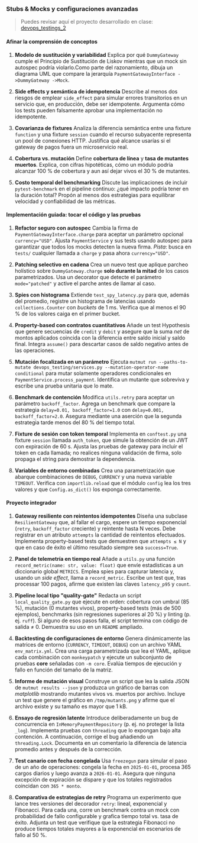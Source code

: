 

### Stubs & Mocks y configuraciones avanzadas

> Puedes revisar aquí el proyecto desarrollado en clase: [devops_testings_2](https://github.com/kapumota/DS/tree/main/2025-1/devops_testing_mocks)

#### Afinar la comprensión de conceptos

1. **Modelo de sustitución y variabilidad**
   Explica por qué `DummyGateway` cumple el Principio de Sustitución de Liskov mientras que un mock sin autospec podría violarlo.Como parte del razonamiento, dibuja un diagrama UML que compare la jerarquía `PaymentGatewayInterface ->DummyGateway ->Mock`.

2. **Side effects y semántica de idempotencia**
   Describe al menos dos riesgos de emplear `side_effect` para simular errores transitorios en un servicio que, en producción, debe ser idempotente. Argumenta cómo los tests pueden falsamente aprobar una implementación no idempotente.

3. **Covarianza de fixtures**
   Analiza la diferencia semántica entre una fixture `function` y una fixture `session` cuando el recurso subyacente representa un pool de conexiones HTTP. Justifica qué alcance usarías si el gateway de pagos fuera un microservicio real.

4. **Cobertura vs. mutación**
   Define **cobertura de línea** y **tasa de mutantes muertos**. Explica, con cifras hipotéticas, cómo un módulo podría alcanzar 100 % de cobertura y aun así dejar vivos el 30 % de mutantes.

5. **Costo temporal del benchmarking**
   Discute las implicaciones de incluir `pytest-benchmark` en el pipeline continuo: ¿qué impacto podría tener en la duración total? Propón al menos dos estrategias para equilibrar velocidad y confiabilidad de las métricas.

#### Implementación guiada: tocar el código y las pruebas

1. **Refactor seguro con autospec**
   Cambia la firma de `PaymentGatewayInterface.charge` para aceptar un parámetro opcional `currency="USD"`. Ajusta `PaymentService` y sus tests usando autospec para garantizar que todos los mocks detecten la nueva firma.
   *Pista*: busca en `tests/` cualquier llamada a `charge` y pasa ahora `currency="USD"`.

2. **Patching selectivo en cadena**
   Crea un nuevo test que aplique parcheo holístico sobre `DummyGateway.charge` **solo durante la mitad** de los casos parametrizados. Usa un decorator que detecte el parámetro `mode="patched"` y active el parche antes de llamar al caso.

3. **Spies con histograma**
   Extiende `test_spy_latency.py` para que, además del promedio, registre un histograma de latencias usando `collections.Counter` con *buckets* de 1 ms. Verifica que al menos el 90 % de los valores caiga en el primer bucket.

4. **Property-based con contratos cuantitativos**
   Añade un test Hypothesis que genere secuencias de `credit` y `debit` y asegure que la suma *net* de montos aplicados coincida con la diferencia entre saldo inicial y saldo final. Integra `assume()` para descartar casos de saldo negativo antes de las operaciones.

5. **Mutación focalizada en un parámetro**
   Ejecuta `mutmut run --paths-to-mutate devops_testing/services.py --mutation-operator-name conditional` para mutar solamente operadores condicionales en `PaymentService.process_payment`. Identifica un mutante que sobreviva y escribe una prueba unitaria que lo mate.

6. **Benchmark de contención**
   Modifica `utils.retry` para aceptar un parámetro `backoff_factor`. Agrega un benchmark que compare la estrategia `delay=0.01, backoff_factor=1.0` con `delay=0.001, backoff_factor=2.0`. Asegura mediante una aserción que la segunda estrategia tarde menos del 80 % del tiempo total.

7. **Fixture de sesión con token temporal**
   Implementa en `conftest.py` una fixture `session` llamada `auth_token`, que simule la obtención de un JWT con expiración de 60 s. Ajusta las pruebas de gateway para incluir el token en cada llamada; no realices ninguna validación de firma, solo propaga el string para demostrar la dependencia.

8. **Variables de entorno combinadas**
   Crea una parametrización que abarque combinaciones de `DEBUG`, `CURRENCY` y una nueva variable `TIMEOUT`. Verifica con `importlib.reload` que el módulo `config` lea los tres valores y que `Config.as_dict()` los exponga correctamente.


#### Proyecto integrador

1. **Gateway resiliente con reintentos idempotentes**
   Diseña una subclase `ResilientGateway` que, al fallar el cargo, espere un tiempo exponencial (`retry`, `backoff_factor` creciente) y reintente hasta N veces. Debe registrar en un atributo `attempts` la cantidad de reintentos efectuados. Implementa property-based tests que demuestren que `attempts ≤ N` y que en caso de éxito el último resultado siempre sea `success=True`.

2. **Panel de telemetría en tiempo real**
   Añade a `utils.py` una función `record_metric(name: str, value: float)` que envíe estadísticas a un diccionario global `METRICS`. Emplea spies para capturar latencia y, usando un *side effect*, llama a `record_metric`. Escribe un test que, tras processar 100 pagos, afirme que existen las claves `latency_p95` y `count`.

3. **Pipeline local tipo "quality-gate"**
   Redacta un script `local_quality_gate.py` que ejecute en orden: cobertura con umbral (85 %), mutación (0 mutantes vivos), property-based tests (más de 500 ejemplos), benchmarks (sin regresiones superiores al 20 %) y linting (p. ej. `ruff`). Si alguno de esos pasos falla, el script termina con código de salida ≠ 0. Demuestra su uso en un `README` ampliado.

4. **Backtesting de configuraciones de entorno**
   Genera dinámicamente las matrices de entorno (`CURRENCY`, `TIMEOUT`, `DEBUG`) con un archivo YAML `env_matrix.yml`. Crea una carga parametrizada que lea el YAML, aplique cada combinación con `monkeypatch` y ejecute un subconjunto de pruebas **core** señaladas con `-m core`. Evalúa tiempos de ejecución y fallo en función del tamaño de la matriz.

5. **Informe de mutación visual**
   Construye un script que lea la salida JSON de `mutmut results --json` y produzca un gráfico de barras con *matplotlib* mostrando mutantes vivos vs. muertos por archivo. Incluye un test que genere el gráfico en `/tmp/mutants.png` y afirme que el archivo existe y su tamaño es mayor que 1 kB.

6. **Ensayo de regresión latente**
   Introduce deliberadamente un bug de concurrencia en `InMemoryPaymentRepository` (p. ej. no proteger la lista `_log`). Implementa pruebas con `threading` que lo expongan bajo alta contención. A continuación, corrige el bug añadiendo un `threading.Lock`. Documenta en un comentario la diferencia de latencia promedio antes y después de la corrección.

7. **Test canario con fecha congelada**
   Usa `freezegun` para simular el paso de un año de operaciones: congela la fecha en `2025-01-01`, procesa 365 cargos diarios y luego avanza a `2026-01-01`. Asegura que ninguna excepción de expiración se dispare y que los totales registrados coincidan con `365 * monto`.

8. **Comparativa de estrategias de retry**
   Programa un experimento que lance tres versiones del decorador `retry`: lineal, exponencial y Fibonacci. Para cada una, corre un benchmark contra un mock con probabilidad de fallo configurable y grafica tiempo total vs. tasa de éxito. Adjunta un test que verifique que la estrategia Fibonacci no produce tiempos totales mayores a la exponencial en escenarios de fallo al 50 %.

